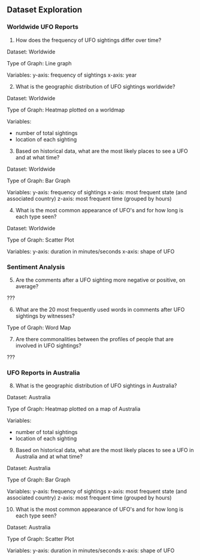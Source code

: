 ## Dataset Exploration

### Worldwide UFO Reports

1) How does the frequency of UFO sightings differ over time?

Dataset: Worldwide

Type of Graph: Line graph

Variables:
y-axis: frequency of sightings
x-axis: year



2) What is the geographic distribution of UFO sightings worldwide?

Dataset: Worldwide

Type of Graph: Heatmap plotted on a worldmap

Variables:
- number of total sightings
- location of each sighting


3) Based on historical data, what are the most likely places to see a UFO and at what time?

Dataset: Worldwide

Type of Graph: Bar Graph 

Variables:
y-axis: frequency of sightings
x-axis: most frequent state (and associated country)
z-axis: most frequent time (grouped by hours)


4) What is the most common appearance of UFO's and for how long is each type seen?

Dataset: Worldwide

Type of Graph: Scatter Plot

Variables:
y-axis: duration in minutes/seconds
x-axis: shape of UFO


### Sentiment Analysis

5) Are the comments after a UFO sighting more negative or positive, on average?

???

6) What are the 20 most frequently used words in comments after UFO sightings by witnesses?

Type of Graph: Word Map

7) Are there commonalities between the profiles of people that are involved in UFO sightings?

???


### UFO Reports in Australia

8) What is the geographic distribution of UFO sightings in Australia?

Dataset: Australia

Type of Graph: Heatmap plotted on a map of Australia

Variables:
- number of total sightings
- location of each sighting

9) Based on historical data, what are the most likely places to see a UFO in Australia and at what time?

Dataset: Australia

Type of Graph: Bar Graph 

Variables:
y-axis: frequency of sightings
x-axis: most frequent state (and associated country)
z-axis: most frequent time (grouped by hours)

10) What is the most common appearance of UFO's and for how long is each type seen?

Dataset: Australia

Type of Graph: Scatter Plot

Variables:
y-axis: duration in minutes/seconds
x-axis: shape of UFO